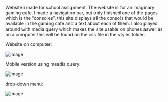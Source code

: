 Website i made for school assignment.
The website is for an imaginary gaming cafe. I made a navigation bar, but only finished one of the pages which is the "consoles", this site displays all 
the consols that would be available in the gaming cafe and a text about each of them. I also played around with media query which makes the site 
usable on phones aswell as on a computer this will be found on the css file in the styles folder.

Website on computer:

![image](https://github.com/henrfos/gaming-cafe-website/assets/61708921/6575961c-e5aa-4171-9ba8-5f8f47627846)

Mobile version using meadia query:

![image](https://github.com/henrfos/gaming-cafe-website/assets/61708921/ed6d9a52-d906-4ab2-bacd-dc29084721a1)

drop-down menu:

![image](https://github.com/henrfos/gaming-cafe-website/assets/61708921/0ec9a984-02e0-4069-a66d-8b1d01aef78d)

